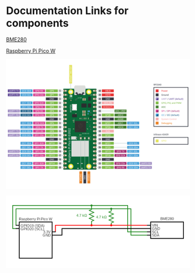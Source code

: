 # Documentation Links for components

[BME280](https://www.bosch-sensortec.com/media/boschsensortec/downloads/datasheets/bst-bme280-ds002.pdf)

[Raspberry Pi Pico W](https://datasheets.raspberrypi.com/picow/pico-w-datasheet.pdf)

![Pin out diagram of Pico W](/resources/picow-pinout.svg)

![Circuit diagram for the system](/resources/pico-w-bme280-circuit.png)